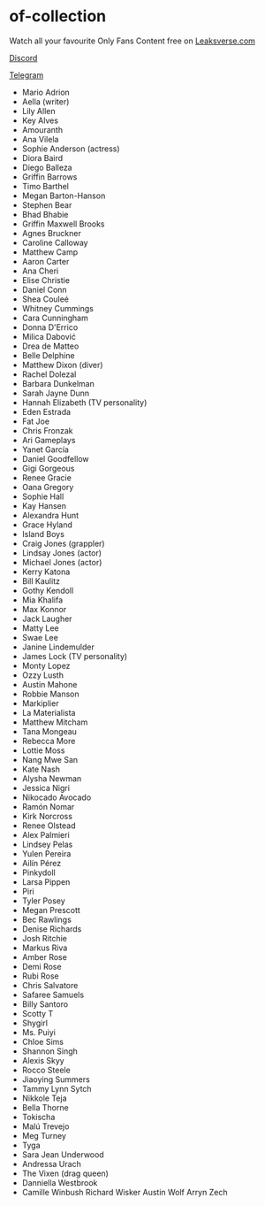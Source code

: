 # of-collection

Watch all your favourite Only Fans Content free on [Leaksverse.com](https://leaksverse.com)

[Discord](https://leaksverse.com/discord)

[Telegram](https://leaksverse.com/telegram)


- Mario Adrion
- Aella (writer)
- Lily Allen
- Key Alves
- Amouranth
- Ana Vilela
- Sophie Anderson (actress)
- Diora Baird
- Diego Balleza
- Griffin Barrows
- Timo Barthel
- Megan Barton-Hanson
- Stephen Bear
- Bhad Bhabie
- Griffin Maxwell Brooks
- Agnes Bruckner
- Caroline Calloway
- Matthew Camp
- Aaron Carter
- Ana Cheri
- Elise Christie
- Daniel Conn
- Shea Couleé
- Whitney Cummings
- Cara Cunningham
- Donna D'Errico
- Milica Dabović
- Drea de Matteo
- Belle Delphine
- Matthew Dixon (diver)
- Rachel Dolezal
- Barbara Dunkelman
- Sarah Jayne Dunn
- Hannah Elizabeth (TV personality)
- Eden Estrada
- Fat Joe
- Chris Fronzak
- Ari Gameplays
- Yanet García
- Daniel Goodfellow
- Gigi Gorgeous
- Renee Gracie
- Oana Gregory
- Sophie Hall
- Kay Hansen
- Alexandra Hunt
- Grace Hyland
- Island Boys
- Craig Jones (grappler)
- Lindsay Jones (actor)
- Michael Jones (actor)
- Kerry Katona
- Bill Kaulitz
- Gothy Kendoll
- Mia Khalifa
- Max Konnor
- Jack Laugher
- Matty Lee
- Swae Lee
- Janine Lindemulder
- James Lock (TV personality)
- Monty Lopez
- Ozzy Lusth
- Austin Mahone
- Robbie Manson
- Markiplier
- La Materialista
- Matthew Mitcham
- Tana Mongeau
- Rebecca More
- Lottie Moss
- Nang Mwe San
- Kate Nash
- Alysha Newman
- Jessica Nigri
- Nikocado Avocado
- Ramón Nomar
- Kirk Norcross
- Renee Olstead
- Alex Palmieri
- Lindsey Pelas
- Yulen Pereira
- Ailín Pérez
- Pinkydoll
- Larsa Pippen
- Piri
- Tyler Posey
- Megan Prescott
- Bec Rawlings
- Denise Richards
- Josh Ritchie
- Markus Riva
- Amber Rose
- Demi Rose
- Rubi Rose
- Chris Salvatore
- Safaree Samuels
- Billy Santoro
- Scotty T
- Shygirl
- Ms. Puiyi
- Chloe Sims
- Shannon Singh
- Alexis Skyy
- Rocco Steele
- Jiaoying Summers
- Tammy Lynn Sytch
- Nikkole Teja
- Bella Thorne
- Tokischa
- Malú Trevejo
- Meg Turney
- Tyga
- Sara Jean Underwood
- Andressa Urach
- The Vixen (drag queen)
- Danniella Westbrook
- Camille Winbush
Richard Wisker
Austin Wolf
Arryn Zech
